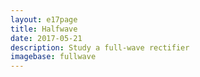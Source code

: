 ```yaml
---
layout: e17page
title: Halfwave
date: 2017-05-21
description: Study a full-wave rectifier
imagebase: fullwave
---
```


